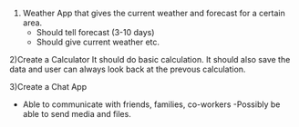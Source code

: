 1) Weather App that gives the current weather and forecast for a certain area.
    - Should tell forecast (3-10 days)
    - Should give current weather etc.
    
2)Create a Calculator
It should do basic  calculation. It should also save the data and user can always look back at the prevous calculation.

3)Create a Chat App
- Able to communicate with friends, families, co-workers
-Possibly be able to send media and files. 
